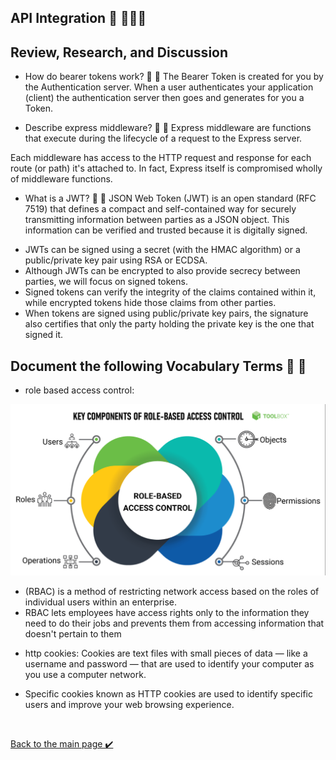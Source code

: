 ## API Integration 👋 👩🏻‍💻



## Review, Research, and Discussion

* How do bearer tokens work? 👀 📝
The Bearer Token is created for you by the Authentication server. When a user authenticates your application (client) the authentication server then goes and generates for you a Token.

* Describe express middleware? 👀 📝
Express middleware are functions that execute during the lifecycle of a request to the Express server.

Each middleware has access to the HTTP request and response for each route (or path) it's attached to. 
In fact, Express itself is compromised wholly of middleware functions.

* What is a JWT? 👀 📝
JSON Web Token (JWT) is an open standard (RFC 7519) that defines a compact and self-contained way for securely 
transmitting information between parties as a JSON object.
This information can be verified and trusted because it is digitally signed.

- JWTs can be signed using a secret (with the HMAC algorithm) or a public/private key pair using RSA or ECDSA. 
- Although JWTs can be encrypted to also provide secrecy between parties, we will focus on signed tokens.
- Signed tokens can verify the integrity of the claims contained within it, while encrypted tokens hide those claims from other parties.
- When tokens are signed using public/private key pairs, 
the signature also certifies that only the party holding the private key is the one that signed it.


## Document the following Vocabulary Terms 👀 📝

* role based access control: 

![img](./assest/role.png)

- (RBAC) is a method of restricting network access based on the roles of individual 
users within an enterprise.
- RBAC lets employees have access rights only to the information they need to do their 
jobs and prevents them from accessing information that doesn't pertain to them

* http cookies: 
Cookies are text files with small pieces of data — like a username and password — 
that are used to identify your computer as you use a computer network.

- Specific cookies known as HTTP cookies are used to identify specific users and improve your web browsing experience.



<br>

[Back to the main page  ✔️](README.md)
